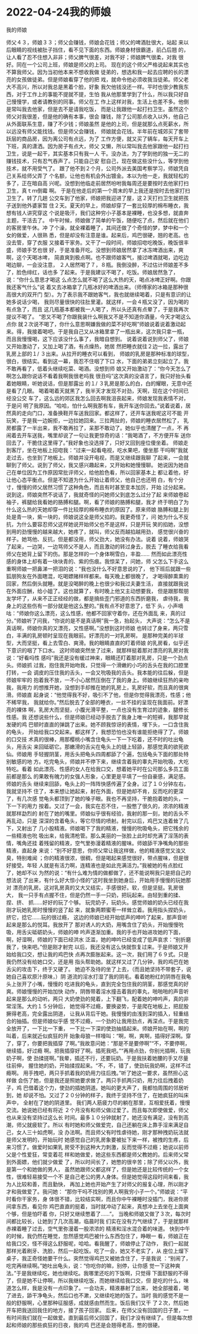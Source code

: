 # 2022-04-24我的师娘



我的师娘



师父４３，师娘３３；师父会赚钱，师娘会花钱；师父的啤酒肚很大，站起 来以后眼睛的视线被肚子挡住，看不见下面的东西。师娘身材很霸道，前凸后翘 的，让人看了忍不住想入非非；师父脾气很差，对我不好；师娘脾气很柔，对我 很好。同在一个公司上班，师娘是师父的上司。 现在的这个师父严格说起来其实也不算我师父。因为当初他本来不想收我做 徒弟的，想选和我一起去应聘的长的漂亮的女孩做徒弟。但是师娘看穿了他的把 戏，就命令他必须收我当徒弟。师父老大不高兴，所以对我总是黑着个脸，好象 我欠他钱没还一样。平时也很少教我东西，对于工作上的事能不提就不提，生怕 我从他那里学到了什么，所以我只好自己慢慢学，或者请教别的同事。师父在工 作上这样对我，生活上也差不多。他倒是常叫我去他家，但是去不是请我吃饭， 而是让我跟他一起打扫卫生。虽然这个师父对我很差，但是他的确有本事，很会 赚钱，除了公司那点收入以外，他自己从外面联系生意，赚了不少钱；师娘虽然 是他的上司，但是就那么点死薪水，所以远没有师父能找钱。但是师父会赚钱， 师娘就会花钱。半年前在城郊买了套带跃层的商品房，因为离公司有点远，为了 工作方便，就又买了辆车，每天开车上下班，真的潇洒。因为房子有点大，师父 又懒，所以常叫我去他家跟他一起打扫卫生，说是一起干，其实基本只有我一人 干。没办法，为了学到他的独一无二的赚钱技术，只有忍气吞声了。只能自己安 慰自己，现在做这些没什么，等学到他技术，就不用受气了。 跟了他不到２个月，公司外派去美国考察学习，师娘凭自己关系给师父弄了 个名额，让他也有机会外出镀金。本以为他一走，我就轻松的多了，正在暗自高 兴呢。没想到他临走前居然吩咐我每周还是要按时去他家打扫卫生，真ｔｍ倒霉 啊。 于是在他走后的第一个周末的早上我还是按时去他家打扫卫生了。转了几趟 公交车到了他家，师娘把我迎进了屋，这２天打扫卫生就把孩子送到他外婆家暂 住２天。夏天的早上，师娘却穿了一套比较厚的棉布睡衣，我想有钱人讲究穿这 个说是吸汗，我们这种穷小子基本是裸睡，也没多想，就直奔主题，干活去了。 中午时候，师娘做了简单的午饭，随便吃了点，然后就在他们的客房里午休。冲 了个澡，就全裸着睡了，其间还做了个奇怪的梦，梦中和一个女的做爱，人很熟 悉，但是却没有注意是谁。起来后，鸡巴很硬，翘的老高。也没去管，穿了衣服 又接着干家务。又干了一段时间，师娘招唿吃晚饭，晚饭很丰盛，师娘手艺也很 好，于是准备开吃。没想到师娘居然拿了冰冻啤酒出来，爽啊，这个天喝冰啤， 简直爽到极点啊。也不跟师娘客气，接过啤酒就喝，边吃边喝边聊，一会没注意， ２人居然喝了７，８瓶。我倒没醉，不过估计师娘差不多了，脸色绯红，话也多 了起来。于是我建议不喝了，吃饭。师娘居然急了，说：“你什么意思才喝这 么点怎么就不喝了这么大热的天，喝点冰啤正好啊。你跟我还客气什么”说 着又去冰箱拿了几瓶冰好的啤酒出来。（师傅家的冰箱是那种很高很大的双开门 型）。为了表示我不跟她客气，我也就继续喝着，只是有意识的让她多说话少喝， 我则尽量很快的往肚里灌。就这样，一会４瓶又没了，因为喝的有点急了，而且 这几瓶基本都被我一人喝了，所以头还真有点晕了，于是我再次提议不喝了。 “恩又不喝了你跟我装什么啊我又不是不知道你酒量，今天才喝这么点你 就２次说不喝了，你什么意思啊嫌我做的菜不好吃啊”师娘说着说着激动起 来。得，我接着喝吧。于是我自己又从冰箱里拿了一瓶出来，这次我只拿一瓶， 而且我慢慢喝，这下应该没什么事了，我暗自想到。 说着说着说到师父了，师娘又开始激动了，又加上喝了酒，有点燥热，她居 然把睡衣就往２边一拉，露出了乳房上部的１/ ３出来。从拉开的睡衣可以看到， 师娘的乳房是那种标准的球型，很白，很结实。看到这一幕，我忍不住咽了下口 水，下面的弟弟立刻起立了。我不敢再看了，低着头继续吃菜、喝酒。没想到师 娘又开始激动了：“你今天怎么了啊怎么跟你说话不看着我啊我很老吗我 很丑吗”这次真的没语言了，我只好抬头看着她眼睛，听她说话，但是那露出 的１/ ３乳房是那么的白，白的耀眼，无意中还是看了几眼。 喝着喝着天就黑了，我半天才发现不对劲，天啊，现在这个时间已经没公交 车了，这么远的郊区我怎么回去啊我沮丧起来，师娘发现我表情不对，于是问 明了我原因。“哈哈，怕什么啊我那有车，我开车送你回去。”说着说着，居 然真的走向门口，准备换鞋开车送我回家。都这样了，还开车送我呢这可不能 开玩笑，于是我一边婉拒，一边拉她回来。三拉两扯的，师娘的睡衣居然松了， 乳房都露了一半出来，我不敢再拉了，呆那不敢动了。她似乎也清醒了一点，不 再闹着去开车送我，嘴里却说了一句让我更惊奇的话：“我喝酒了，不方便开车 送你回去了，干脆住这里得了。”我好象也没选择了，只好又回到座位傻坐着。 师娘走到客厅，坐在地板上招唿我：“过来一起看电视，吃水果吧，傻坐那 干吗啊”我就走过去，也坐到了地板上。师娘并没开电视，而是又继续跟我聊 了起来，一会就聊到了师父。说到了师父，我又感兴趣起来，又开始和她慢慢聊。 她说因为她自己在单位因为工作原因常批评师父，给他脸色看，所以回家基本上 都让着他，好让他心态平衡点。但是不知道为什么开始让着师父，他自己也还明 白，有个分寸，慢慢的师父居然习惯了这种角色，而且有时甚至变本加厉，开始 过分起来。说到这，师娘突然不说话了，我就奇怪的问她师父到底怎么过分了起 来师娘卷起袖子，裤腿给我看她的胳膊和腿。啊，看了师娘的胳膊和腿，我才 终于明白了为什么这么热的天她却穿一件比较厚的棉布睡衣的原因了。原来师娘 胳膊和腿上到处是青一块，紫一块的，师娘说这全是师父掐的。我更奇怪了，问 她为什么不反抗，为什么要容忍师父这样她说开始师父也不是这样，只是开玩 笑的掐她，没想到用的劲慢慢的越来越大，她疼了，就叫，师父反而越掐越用劲， 感觉很兴奋的样子。她骂他、反抗，但是都没用，师父劲大，她没有办法。说着 说着，师娘哭了起来，一边哭，一边骂师父不是人，而且激动的转过身去，脱去 了睡衣给我看师父在她背上留下的伤。那是怎样的一个身体啊雪白，丰盈…… 然而如此漂亮性感的身体上却有着一块块青的、紫的伤痕。我惊呆了，问她，师 父怎么下手这么重啊师娘一把鼻涕一把泪的说：“我也没什么不好意思说的了， 他下班后就跟一些狐朋狗友在外面瞎混，吃喝嫖赌样样都来。每天晚上都很晚了， 才喝得醉熏熏的回家，然后倒头就睡。就是没喝醉的晚上也很少和我过夫妻生活， 直接就跟我说在外面应酬，给小姐了。这也就算了，有时晚上他又主动想要我， 但是跟那帮朋友学坏了，从来不正正经经的做，都是搞些歪门邪道的东西折磨我， 虐待我，我身上的这些伤有一部分就是他这么整的。”我有点不好意思了，低下 头，小声嘀咕：“师娘你这么漂亮，这么性感，他都不回家守着你，还在外面乱 来，真的过分。”师娘听了问我，“你说的是不是真话啊”我一急，抬起头， 大声说：“怎么不是真话啊，师娘你真的又漂亮，又性感啊。”没想到这时师娘 也转过了身来，两只雪白，丰满的乳房顿时呈现在我眼前。好漂亮的一对乳房啊， 是那种完美的半球型，大而坚挺，看上去雪白、爽滑。我的眼睛直直的盯着师娘 的乳房看，似乎还下意识的咽了下口水。 这时师娘突然坐了过来，就那样挺着那对漂亮的乳房对我说：“好看吗性 感吗”我还是没有缓过神来，眼睛还盯着那对乳房，只是一个劲点头。师娘抓 过我，抱住我开始吻我，只觉得一个滑嫩的小巧的舌头在我的口腔里打转，一会 调皮的压住我的舌头，一会又吮吸我的舌头。我本能的往后躲，但是师娘牢牢的 抱着我不放，一不小心居然压倒在了我的身上。师娘继续狂热的亲吻我，我用力 的想推开她，没想到手却推在她的乳房上，乳房好软，而且真的很爽滑。师娘直 起身说：“他觉得我不好，吸引不了他，但是你觉得我漂亮，性感；他不稀罕我， 我就给你。”然后脱去了全部的睡衣，一丝不挂的呈现在我面前。好漂亮的裸体 啊，乳房大而坚挺，小腹光滑平整，一点也没有生育过的迹象，腿修长性感。我 还想说些什么，但是师娘已经动手脱去了我身上唯一的短裤，我那早就发硬的鸡 巴顿时直直的弹跳了出来。她不顾我惊讶的表情，埋下头，一口含住我的龟头， 开始给我口交起来。都这样了，我想恐怕也没有谁能拒绝得了了。师娘的口交技 术真的很棒，用那樱桃小嘴含住龟头一下一下吃着，还不时的吐出龟头，用舌尖 来回砥砺它。那嫩滑的舌尖在龟头上的缝上轻舔，那感觉真的欲死欲仙。师娘用 手轻握阴茎，用舌头把龟头四周都舔了个遍，包括龟头下面的那处特别敏感的地 方。吃完龟头，师娘并不停下来，继续含着我的睾丸开始吮吸，大吃特吃。看着 如此漂亮、性感的女人在给我口交，想着她平时在公司那么多员工面前都是那么 的果敢有魄力的女强人形象，心里更是平填了一份自豪感，满足感。师娘的舌头 继续来回舔，龟头上的一阵阵快感传遍了全身。过了１０分钟左右，我就坚持不 住了，本来想让她起来，射在外面，但是她却不肯，反而吃的更深了，有几次感 觉龟头都顶到了她的嗓子眼。我也不再坚持，干脆抱着她的头，一下一下的用力 按着。又过了一会，我实在忍不住，一股憋了很久的，浓浓的精液就那样勐烈的 射在了她的嘴里。师娘似乎很有经验，我射的那一刻，她的舌头不再乱动，只是 深深的含着龟头，等它尽情的喷射。射完以后，鸡巴又连着耸了几下，又射出了 几小股精液。师娘喝下了我的精液，慢慢的吮吸龟头，把它残余的一些精液也吮 吸出来，给我清枪管。那么美丽的一张脸上此时却充满了淫荡的表情，嘴角还挂 着残留的精液，空气里弥漫着精液的腥味。师娘舔干净嘴角的那些精液，直起身 来说：“别不好意思，你师父常让我这样做，他的精液感觉又浊又臭，特别难闻 ；你的精液很浓，很稠，但是喝起来感觉很好，带点腥味，但是很好接受。年轻 人就是有活力啊，连精液也是如此充满活力。”我被她的有点脸红了，她却不以 为然的说：“有什么难为情的做都做了，还不能说啊我只是把自己的想法说 了出来，有什么好大惊小怪的”这时我坐到她身后，开始用手慢慢的玩她那对 漂亮的乳房。这对乳房真的又大又结实，手感很好。软，但是坚挺。乳房很大， 我一只手有点握不住，但是仍然一手一只奶，把玩起来。由轻到重的揉、捏、挤、 抓……好好的玩了个够。 玩完奶子，玩奶头。感觉师娘的奶头已经在我刚才玩她乳房时慢慢的竖了起 来，就象两颗蜜枣一样耸立着。我用指头捏奶头，挤它，捻它……玩的很过瘾， 这边的师娘已经开始低声的呻吟了起来，那声音听起来是那么的悦耳。我放开了 那对诱人的大奶，用嘴含住了奶头，开始慢慢吮吸，用舌尖砥砺奶头，师娘的呻 吟声逐渐加重。我的手也开始进攻她的下面，啊，好湿啊，师娘的下面已经洪水 泛滥，她的呻吟已经变成了低声哀求：“别折磨我了，快来吧。”但是刚才射完 以后，我还没有这么快就恢复过来。于是师娘又开始给我口交，想让我的鸡巴快 点再次膨胀起来。这一次，我们用了６９式。只是我仍然没有给她口交，还是用 指头帮助她。就这样又过了几分钟，我的鸡巴在她舌尖的攻击下，终于又硬了。 她迫不及待的坐了上去，（而且她坚持不带套子，说她自己喜欢原汁原味，）阴 道流的淫水打湿了我的阴毛。看着她粉红的阴唇在我龟头上张开了小嘴，慢慢的 吃进我的龟头，直到完全包住我的阴茎，那感觉真的好爽。师娘慢慢的开始加快 动作，阴唇带着淫水撞击着我的睾丸，啪啪啪的声音听起来是那么的动听。两只 大奶使劲的晃着，上下翻飞，配着她的呻吟声，真的非常淫荡。大约１５分钟后， 她觉得不过瘾，要换姿势，于是爬在地板上，把屁股撅得老高，完全露出阴道， 让我从背后干她。我慢慢的由浅到深的插入，轻重结合的抽插。但是师娘似乎感 觉不过瘾，一个劲的让我用劲点，再深点。于是我完全放开了，一下比一下重， 一下比一下深的使劲抽插起来。师娘开始在啊，啊的叫着，后来就近似疯狂的开 始象母狼一样嚎叫：“啊，啊，爽啊，插得好深啊。穿了，穿了，你要把我插穿 了啊。”我故意问她：“那是不是要停啊”“不，不要停啊，继续插，好过瘾 啊。把我插穿好了啊。插死我吧。”“再用点劲，你别光插啊，玩我奶子啊，使 劲揉搓啊。”我晕，插还不行，还要玩奶。于是我扶着她腰的手又尽量往前伸， 握住她的奶，开始揉捏起来。“不，不，错了，使劲玩我奶啊，这样不过瘾啊。 用手拽吧，两只手抓着我的奶用力往后拽。”听了她这一要求，虽然担心这样做 会伤了她，但是我还是照她要求做了。两只手抓两只奶，用力往后拽着奶子，鸡 巴借着这个力，使劲的插她阴道。她叫的更大声了，我都怕周围的邻居听到，她 却说不怕。又过了２０分钟的样子，我终于坚持不住了，在她疯狂的叫床声中， 全射在了她的阴道里。 我们两人筋疲力尽的躺在那里，互相爱抚着，慢慢交流。她说她已经有将近 ２个月没有和师父做过爱了。而且每次即使做爱，师父也从来没有坚持过这么长 时间。最多１０分钟就射了，她还没有满足，没有到高潮，师父就疲软了。所以 有时她和师父做爱完，自己还躺在床上靠手淫来满足自己，女人三十如虎啊，没 办法啊。而且师父有时性虐待她，刚才那种拽奶玩法就是师父发明的，开始玩时 她感觉自己的乳房象要被扯下来一样，被拽的生疼，后来习惯了。做爱时如果乳 房受不到这种大力刺激，反而觉得不过瘾；她说以前师父是个性爱狂，常变着花 样和她做爱，她这些东西都是师父教她的。后来师父常到外面嫖，他们就少做爱 了，所以时间长了，她憋的很辛苦；除了师父以外，我是第一个和她做的男人， 虽然她跟师父都这样了，但是她还是比较传统的一个女性，很难轻易接受一个不 是自己老公的男人身体。但是她觉得这段时间来看，我为人比较和善，而且勤快， 再加上她也开始产生了对师父的报复心理，所以刚才才和我做爱了。我问她： “那你干吗不找别的男人啊我穷小子一个。”师娘说：“平时看你干家务，身 体很不错，比较结实啊，而且你中午裸睡时没插门，我进你房间拿东西，看见你 鸡巴直直的挺着，当时就冲动了起来，真想冲上去坐在上面爽个够，但是怕吓着 你，只好又继续憋着了……”。 当晚和师娘又做了３次，每次时间都比较长，让她到了几次高潮，临晨时我 们实在没有力气继续了，于是就那样赤裸着睡了过去，空气里弥漫着一股浓浓的 精液和淫水混合着的味道。 快到中午的时候，我仍然在睡觉，忽然感觉鸡巴被什么东西包住了，睁眼一 看，师娘正在给我口交，怪不得这么舒服呢，哈哈。看我醒了，师娘停止了动作， 我们一起就那样光着刷牙、洗脸，然后一起吃饭。吃了一会，她又不老实了，从 座位上熘下桌子，我正奇怪她要干什么。突然觉得鸡巴又被她含住了，于是我说 ：“别闹了，吃完再继续啊。”她吐出龟头，说：“你吃你的嘛，别停，让你感 觉一下这种爽法。”于是我继续吃，她也继续吃。我哪里还吃的下饭啊，只觉得 下面舒服的不得了，但是她不让停啊，所以我继续吃饭，而她继续给我口交，但 是吃的什么，味道怎么样，我是没有一点印象了。一会功夫，精液暴射了出来， 她全部接着，喝了进去，舔干净龟头，然后口也不漱，又继续吃她的饭了。当时 我的感觉不是一般的舒服啊，心里那种征服感，成就感由然而生。饭后我们又干 了２次，然后她开车把我送回我住的地方，接了孩子回家。 后来，在师父没有回国的日子里，一有时间我们就在一起做爱。直到最后师父回国了，我们才没有继续了。但是每次想起和师娘的那些疯狂的日夜，我的鸡 巴还是会翘得老高，憋的很硬。



